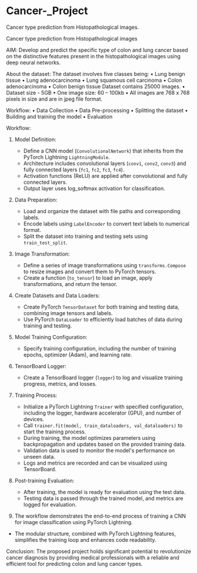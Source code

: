 # Cancer-_Project
Cancer type prediction from Histopathological images.

Cancer type prediction from Histopathological images

AIM:
Develop and predict the specific type of colon and lung cancer based on the distinctive features present in the histopathological images using deep neural networks.

About the dataset:
The dataset involves five classes being:
•	Lung benign tissue
•	Lung adenocarcinoma
•	Lung squamous cell carcinoma
•	Colon adenocarcinoma
•	Colon benign tissue
Dataset contains 25000 images.
•	Dataset size - 5GB
•	One image size: 60 – 100kb
•	All images are 768 x 768 pixels in size and are in jpeg file format.

Workflow:
•	Data Collection
•	Data Pre-processing
•	Splitting the dataset
•	Building and training the model
•	Evaluation






Workflow:
1. Model Definition:
   - Define a CNN model (`ConvolutionalNetwork`) that inherits from the    PyTorch Lightning `LightningModule`.
   - Architecture includes convolutional layers (`conv1`, `conv2`, `conv3`) and fully connected layers (`fc1`, `fc2`, `fc3`, `fc4`).
   - Activation functions (ReLU) are applied after convolutional and fully connected layers.
   - Output layer uses log_softmax activation for classification.

2. Data Preparation:
   - Load and organize the dataset with file paths and corresponding labels.
   - Encode labels using `LabelEncoder` to convert text labels to numerical format.
   - Split the dataset into training and testing sets using `train_test_split`.

3. Image Transformation:
   - Define a series of image transformations using `transforms.Compose` to resize images and convert them to PyTorch tensors.
   - Create a function (`to_tensor`) to load an image, apply transformations, and return the tensor.

4. Create Datasets and Data Loaders:
   - Create PyTorch `TensorDataset` for both training and testing data, combining image tensors and labels.
   - Use PyTorch `DataLoader` to efficiently load batches of data during training and testing.

5. Model Training Configuration:

 
   - Specify training configuration, including the number of training epochs, optimizer (Adam), and learning rate.

6. TensorBoard Logger:
   - Create a TensorBoard logger (`logger`) to log and visualize training progress, metrics, and losses.

7. Training Process:
   - Initialize a PyTorch Lightning `Trainer` with specified configuration, including the logger, hardware accelerator (GPU), and number of devices.
   - Call `trainer.fit(model, train_dataloaders, val_dataloaders)` to start the training process.
   - During training, the model optimizes parameters using backpropagation and updates based on the provided training data.
   - Validation data is used to monitor the model's performance on unseen data.
   - Logs and metrics are recorded and can be visualized using TensorBoard.

8. Post-training Evaluation:
   - After training, the model is ready for evaluation using the test data.
   - Testing data is passed through the trained model, and metrics are logged for evaluation.

9. The workflow demonstrates the end-to-end process of training a CNN for image classification using PyTorch Lightning.
 - The modular structure, combined with PyTorch Lightning features, simplifies the training loop and enhances code readability.

Conclusion:
The proposed project holds significant potential to revolutionize cancer diagnosis by providing medical professionals with a reliable and efficient tool for predicting colon and lung cancer types.

